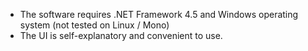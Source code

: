 - The software requires .NET Framework 4.5 and Windows operating system (not tested on Linux / Mono)
- The UI is self-explanatory and convenient to use.